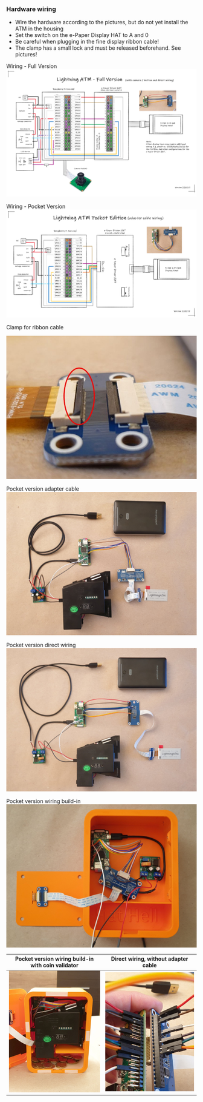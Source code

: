 ### Hardware wiring

- Wire the hardware according to the pictures, but do not yet install the ATM in the housing
- Set the switch on the e-Paper Display HAT to A and 0
- Be careful when plugging in the fine display ribbon cable!
- The clamp has a small lock and must be released beforehand. See pictures!

Wiring - Full Version
![Full Version](../pictures/wiring_fw.png)

Wiring - Pocket Version
![Pocket Version](../pictures/wiring_pv.png)

Clamp for ribbon cable

<img src="../pictures/wiring_clamp.jpg" width="600">

Pocket version adapter cable
![Pocket version adapter cable](../pictures/wiring_pv_adapter_cable.jpg)

Pocket version direct wiring
![Pocket version direct wiring](../pictures/wiring_pv_direct_wiring.jpg)

Pocket version wiring build-in
![Pocket version wiring bild in](../pictures/wiring_pv_build-in.jpg)


Pocket version wiring build-in with coin validator             |  Direct wiring, without adapter cable
:-------------------------:|:-------------------------:
![](../pictures/wiring_pv_build-in_complet.jpg)  |  ![](../pictures/wiring_direct_wiring.jpg)




